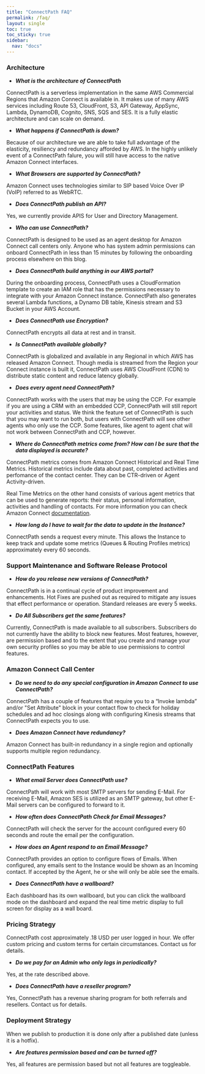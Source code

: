 ```yaml
---
title: "ConnectPath FAQ"
permalink: /faq/
layout: single
toc: true
toc_sticky: true
sidebar: 
  nav: "docs"
---
```


### Architecture

- ***What is the architecture of ConnectPath*** 

ConnectPath is a serverless implementation in the same AWS Commercial Regions that Amazon Connect is available in. It makes use of many AWS services including Route 53, CloudFront, S3, API Gateway, AppSync, Lambda, DynamoDB, Cognito, SNS, SQS and SES. It is a fully elastic architecture and can scale on demand.
 
- ***What happens if ConnectPath is down?***

Because of our architecture we are able to take full advantage of the elasticity, resiliency and redundancy afforded by AWS.  In the highly unlikely event of a ConnectPath falure, you will still have access to the native Amazon Connect interfaces.
 
- ***What Browsers are supported by ConnectPath?*** 

Amazon Connect uses technologies similar to SIP based Voice Over IP (VoIP) referred to as WebRTC.
 
- ***Does ConnectPath publish an API?***

Yes, we currently provide APIS for User and Directory Management.
 
- ***Who can use ConnectPath?***

ConnectPath is designed to be used as an agent desktop for Amazon Connect call centers only.  Anyone who has system admin permissions can onboard ConnectPath in less than 15 minutes by following the onboarding process elsewhere on this blog.
 
- ***Does ConnectPath build anything in our AWS  portal?***

During the onboarding process, ConnectPath uses a CloudFormation template to create an IAM role that has the permissions necessary to integrate with your Amazon Connect instance.  ConnectPath also generates several Lambda functions, a Dynamo DB table, Kinesis stream and S3 Bucket in your AWS Account.

- ***Does ConnectPath use Encryption?***

ConnectPath encrypts all data at rest and in transit.
 
- ***Is ConnectPath available globally?***

ConnectPath is globalized and available in any Regional in which AWS has released Amazon Connect.  Though media is streamed from the Region your Connect instance is built it, ConnectPath uses AWS CloudFront (CDN) to distribute static content and reduce latency globally.
 
- ***Does every agent need ConnectPath?***

ConnectPath works with the users that may be using the CCP.  For example if you are using a CRM with an embedded CCP, ConnectPath will still report your activities and status.  We think the feature set of ConnectPath is such that you may want to run both, but users with ConnectPath will see other agents who only use the CCP.  Some features, like agent to agent chat will not work between ConnectPath and CCP, however.

- ***Where do ConnectPath metrics come from? How can I be sure that the data displayed is accurate?***

ConnectPath metrics comes from Amazon Connect Historical and Real Time Metrics. Historical metrics include data about past, completed activities and perfomance of the contact center. They can be CTR-driven or Agent Activity-driven.

Real Time Metrics on the other hand consists of various agent metrics that can be used to generate reports: their status, personal information, activities and handling of contacts. For more information you can check Amazon Connect [documentation](https://docs.aws.amazon.com/connect/latest/adminguide/real-time-metrics-definitions.html).

- ***How long do I have to wait for the data to update in the Instance?*** 

ConnectPath sends a request every minute. This allows the Instance to keep track and update some metrics (Queues & Routing Profiles metrics) approximately every 60 seconds.
 
### Support Maintenance and Software Release Protocol
 
- ***How do you release new versions of ConnectPath?***

ConnectPath is in a continual cycle of product improvement and enhancements.   Hot Fixes are pushed out as required to mitigate any issues that effect performance or operation.  Standard releases are every 5 weeks.
 
- ***Do All Subscribers get the same features?***

Currently, ConnectPath is made available to all subscribers.  Subscribers do not currently have the ability to block new features.  Most features, however, are permission based and to the extent that you create and manage your own security profiles so you may be able to use permissions to control features.
 
 
### Amazon Connect Call Center 
 
- ***Do we need to do any special configuration in Amazon Connect to use ConnectPath?***

ConnectPath has a couple of features that require you to a “Invoke lambda” and/or "Set Attribute" block in your contact flow to check for holiday schedules and ad hoc closings along with configuring Kinesis streams that ConnectPath expects you to use.  
 
- ***Does Amazon Connect have redundancy?***

Amazon Connect has built-in redundancy in a single region and optionally supports multiple region redundancy. 
 
### ConnectPath Features 
  
- ***What email Server does ConnectPath use?***

 ConnectPath will work with most SMTP servers for sending E-Mail. For receiving E-Mail, Amazon SES is utilized as an SMTP gateway, but other E-Mail servers can be configured to forward to it.
 
- ***How often does ConnectPath Check for Email Messages?***

ConnectPath will check the server for the account configured every 60 seconds and route the email per the configuration.  

- ***How does an Agent respond to an Email Message?***

ConnectPath provides an option to configure flows of Emails. When configured, any emails sent to the Instance would be shown as an Incoming contact. If accepted by the Agent, he or she will only be able see the emails.

- ***Does ConnectPath have a wallboard?***

Each dashboard has its own wallboard, but you can click the wallboard mode on the dashboard and expand the real time metric display to full screen for display as a wall board.
 
### Pricing Strategy
 
ConnectPath cost approximately .18 USD per user logged in hour. We offer custom pricing and custom terms for certain circumstances.  Contact us for details.

- ***Do we pay for an Admin who only logs in periodically?***

Yes, at the rate described above.
 
- ***Does ConnectPath have a reseller program?***

Yes, ConnectPath has a revenue sharing program for both referrals and resellers.  Contact us for details.

### Deployment Strategy

When we publish to production it is done only after a published date (unless it is a hotfix).
 
- ***Are features permission based and can be turned off?***

Yes, all features are permission based but not all features are toggleable.